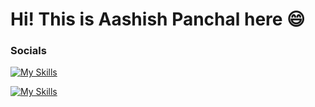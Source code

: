 Hi! This is Aashish Panchal here 😄
========================================================================================================================================

### Socials
[![My Skills](https://img.shields.io/badge/LinkedIn-blue?style=for-the-badge&logo=linkedin&logoColor=white)](https://www.linkedin.com/in/aashish-panchal-b25a56222)


[![My Skills](https://img.shields.io/badge/instagram-FF6868?style=for-the-badge&logo=linkedin&logoColor=white)](https://www.instagram.com/coder_aashish)
